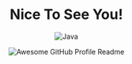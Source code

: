 
<div align="center">
  <h1>Nice To See You!</h1>
<img src="https://cdn.rawgit.com/sindresorhus/awesome/d7305f38d29fed78fa85652e3a63e154dd8e8829/media/badge.svg" alt="Java"/>


<img alt="Awesome GitHub Profile Readme" src="assets/agpr.gif"> </img>
</div>


